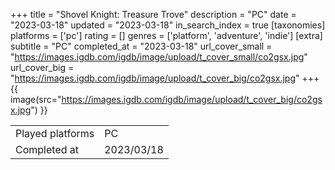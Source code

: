 +++
title = "Shovel Knight: Treasure Trove"
description = "PC"
date = "2023-03-18"
updated = "2023-03-18"
in_search_index = true
[taxonomies]
platforms = ['pc']
rating = []
genres = ['platform', 'adventure', 'indie']
[extra]
subtitle = "PC"
completed_at = "2023-03-18"
url_cover_small = "https://images.igdb.com/igdb/image/upload/t_cover_small/co2gsx.jpg"
url_cover_big = "https://images.igdb.com/igdb/image/upload/t_cover_big/co2gsx.jpg"
+++
{{ image(src="https://images.igdb.com/igdb/image/upload/t_cover_big/co2gsx.jpg") }}

|              |            |
| ------------ | ---------- |
| Played platforms    | PC |
| Completed at | 2023/03/18 |

